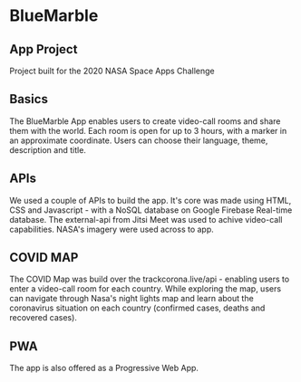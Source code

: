 # BlueMarble

## App Project

Project built for the 2020 NASA Space Apps Challenge

## Basics

The BlueMarble App enables users to create video-call rooms and share them with the world. Each room is open for up to 3 hours, with a marker in an approximate coordinate. Users can choose their language, theme, description and title.

## APIs 

We used a couple of APIs to build the app. It's core was made using HTML, CSS and Javascript - with a NoSQL database on Google Firebase Real-time database. The external-api from Jitsi Meet was used to achive video-call capabilities. NASA's imagery were used across to app.

## COVID MAP

The COVID Map was build over the trackcorona.live/api - enabling users to enter a video-call room for each country. While exploring the map, users can navigate through Nasa's night lights map and learn about the coronavirus situation on each country (confirmed cases, deaths and recovered cases). 

## PWA
The app is also offered as a Progressive Web App.
